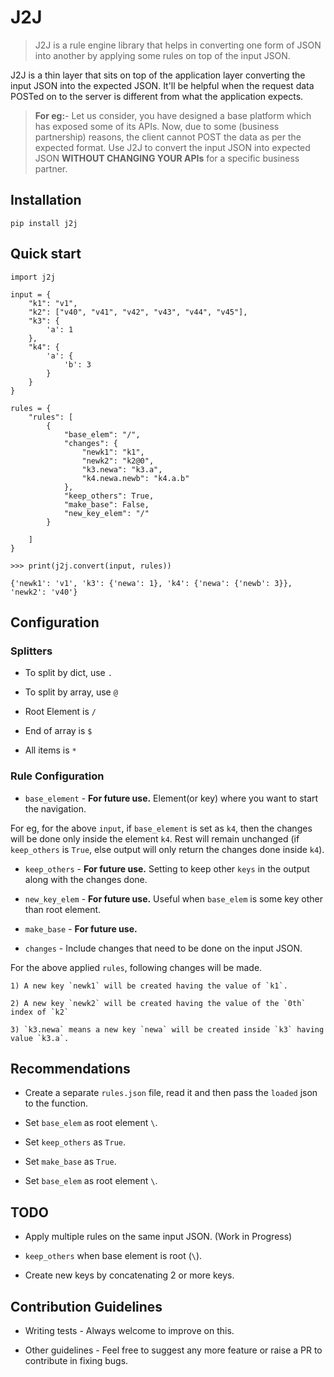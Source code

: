 # J2J #

> J2J is a rule engine library that helps in converting one form of JSON into another by applying some rules on top of the input JSON.

J2J is a thin layer that sits on top of the application layer converting the input JSON into the expected JSON. It'll be helpful when the request data POSTed on to the server is different from what the application expects.

> **For eg:**- Let us consider, you have designed a base platform which has exposed some of its APIs. Now, due to some (business partnership)
> reasons, the client cannot POST the data as per the expected format.
> Use J2J to convert the input JSON into expected JSON **WITHOUT
> CHANGING YOUR APIs** for a specific business partner.

## Installation ##

    pip install j2j

## Quick start ##


    import j2j
    
    input = {
        "k1": "v1",
        "k2": ["v40", "v41", "v42", "v43", "v44", "v45"],
        "k3": {
            'a': 1
        },
        "k4": {
            'a': {
                'b': 3
            }
        }
    }
    
    rules = {
        "rules": [
            {
                "base_elem": "/",
                "changes": {
                    "newk1": "k1",
                    "newk2": "k2@0",
                    "k3.newa": "k3.a",
                    "k4.newa.newb": "k4.a.b"
                },
                "keep_others": True,
                "make_base": False,
                "new_key_elem": "/"
            }
    
        ]
    }
    
    >>> print(j2j.convert(input, rules))

    {'newk1': 'v1', 'k3': {'newa': 1}, 'k4': {'newa': {'newb': 3}}, 'newk2': 'v40'}



## Configuration ##

### Splitters

* To split by dict, use `.`

* To split by array, use `@`

* Root Element is `/`

* End of array is `$`

* All items is `*`

### Rule Configuration

* `base_element` - **For future use.** Element(or key) where you want to start the navigation.

For eg, for the above `input`, if `base_element` is set as `k4`, then the changes will be done only inside the element `k4`. Rest will remain unchanged (if `keep_others` is `True`, else output will only return the changes done inside `k4`).

* `keep_others` - **For future use.** Setting to keep other `keys` in the output along with the changes done.

* `new_key_elem` - **For future use.** Useful when `base_elem` is some key other than root element.

* `make_base` - **For future use.**

* `changes` - Include changes that need to be done on the input JSON.

For the above applied `rules`, following changes will be made.

    1) A new key `newk1` will be created having the value of `k1`.
    
    2) A new key `newk2` will be created having the value of the `0th` index of `k2`
    
    3) `k3.newa` means a new key `newa` will be created inside `k3` having value `k3.a`.

## Recommendations

* Create a separate `rules.json` file, read it and then pass the `loaded` json to the function.

* Set `base_elem` as root element `\`.

* Set `keep_others` as `True`.

* Set `make_base` as `True`.

* Set `base_elem` as root element `\`.


## TODO ##
* Apply multiple rules on the same input JSON. (Work in Progress)

* `keep_others` when base element is root (`\`).

* Create new keys by concatenating 2 or more keys.


## Contribution Guidelines

* Writing tests - Always welcome to improve on this.

* Other guidelines - Feel free to suggest any more feature or raise a PR to contribute in fixing bugs.

